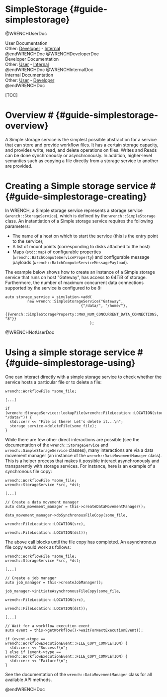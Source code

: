 SimpleStorage                        {#guide-simplestorage}
============

@WRENCHUserDoc <div class="doc-type">User Documentation</div><div class="doc-link">Other: <a href="../developer/wrench-101.html">Developer</a> - <a href="../internal/wrench-101.html">Internal</a></div> @endWRENCHDoc
@WRENCHDeveloperDoc  <div class="doc-type">Developer Documentation</div><div class="doc-link">Other: <a href="../user/wrench-101.html">User</a> - <a href="../internal/wrench-101.html">Internal</a></div> @endWRENCHDoc
@WRENCHInternalDoc  <div class="doc-type">Internal Documentation</div><div class="doc-link">Other: <a href="../user/wrench-101.html">User</a> -  <a href="../developer/wrench-101.html">Developer</a></div> @endWRENCHDoc

[TOC]

# Overview #            {#guide-simplestorage-overview}

A Simple storage service is the simplest possible abstraction for a 
service that can store and provide workflow files. It has a certain storage
capacity, and provides write, read, and delete operations on files. Writes
and Reads can be done synchronously or asynchronously. In addition, higher-level
semantics such as copying a file directly from a storage service to another
are provided. 

# Creating a Simple storage service #        {#guide-simplestorage-creating}

In WRENCH, a Simple storage service represents a storage service
(`wrench::StorageService`), which is defined by the `wrench::SimpleStorage`
class. An instantiation of a Simple storage service requires the following
parameters:

- The name of a host on which to start the service (this is the entry point to the service);
- A list of mount points (corresponding to disks attached to the host)
- Maps (`std::map`) of configurable properties (`wrench::BatchComputeServiceProperty`) and configurable message
  payloads (`wrench::BatchComputeServiceMessagePayload`).
  
The example below shows how to create an instance of a Simple storage service
that runs on host "Gateway", has access to 64TiB of storage. 
Furthermore, the number of maximum concurrent data connections supported by
the service is configured to be 8:

~~~~~~~~~~~~~{.cpp}
auto storage_service = simulation->add(
          new wrench::SimpleStorageService("Gateway", 
                                  {"/data/", "/home/"},
                                       {{wrench::SimpleStorageProperty::MAX_NUM_CONCURRENT_DATA_CONNECTIONS, "8"}}
                                      );
~~~~~~~~~~~~~


@WRENCHNotUserDoc

# Using a simple storage service #        {#guide-simplestorage-using}

One can interact directly with a simple storage service to check whether
the service hosts a particular file or to delete a file:

~~~~~~~~~~~~~{.cpp}
wrench::WorkflowFile *some_file;

[...]

if (wrench::StorageService::lookupFile(wrench::FileLocation::LOCATION(storage_service, "/data/")) {
  std::cerr << "File is there! Let's delete it...\n";
  storage_service->deleteFile(some_file);
}
~~~~~~~~~~~~~

While there are few other direct interactions are possible 
(see the documentation of the `wrench::StorageService` and `wrench::SimpleStorageService` classes),
many interactions are via a data movement manager (an instance of the `wrench::DataMovementManager` class). 
 This is a helper process that makes it possible interact asynchronously and transparently with storage services.
For instance, here is an example of a synchronous file copy:

~~~~~~~~~~~~~{.cpp}
wrench::WorkflowFile *some_file;
wrench::StorageService *src, *dst;

[...]

// Create a data movement manager
auto data_movement_manager = this->createDataMovementManager();

data_movement_manager->doSynchronousFileCopy(some_file, 
                                             wrench::FileLocation::LOCATION(src), 
                                             wrench::FileLocation::LOCATION(dst));
~~~~~~~~~~~~~

The above call blocks until the file copy has completed. An asynchronous file copy would work as follows:

~~~~~~~~~~~~~{.cpp}
wrench::WorkflowFile *some_file;
wrench::StorageService *src, *dst;

[...]

// Create a job manager
auto job_manager = this->createJobManager();

job_manager->initiateAsynchronousFileCopy(some_file, 
                                          wrench::FileLocation::LOCATION(src), 
                                          wrench::FileLocation::LOCATION(dst));

[...]

// Wait for a workflow execution event
auto event = this->getWorkflow()->waitForNextExecutionEvent();

if (event->type == wrench::WorkflowExecutionEvent::FILE_COPY_COMPLETION) {
  std::cerr << "Success!\n";
} else if (event->type == wrench::WorkflowExecutionEvent::FILE_COPY_COMPLETION) {
  std::cerr << "Failure!\n";
}
~~~~~~~~~~~~~

See the documentation of the `wrench::DataMovementManager` class for all available API methods.


@endWRENCHDoc

